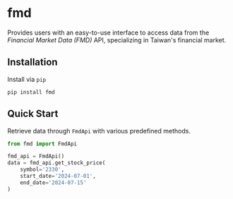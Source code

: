 # fmd

Provides users with an easy-to-use interface to access data from the *Financial Market Data (FMD)* API, specializing in Taiwan's financial market.

## Installation

Install via `pip`
```
pip install fmd
```

## Quick Start

Retrieve data through `FmdApi` with various predefined methods.
```python
from fmd import FmdApi

fmd_api = FmdApi()
data = fmd_api.get_stock_price(
    symbol='2330',
    start_date='2024-07-01',
    end_date='2024-07-15'
)
```
